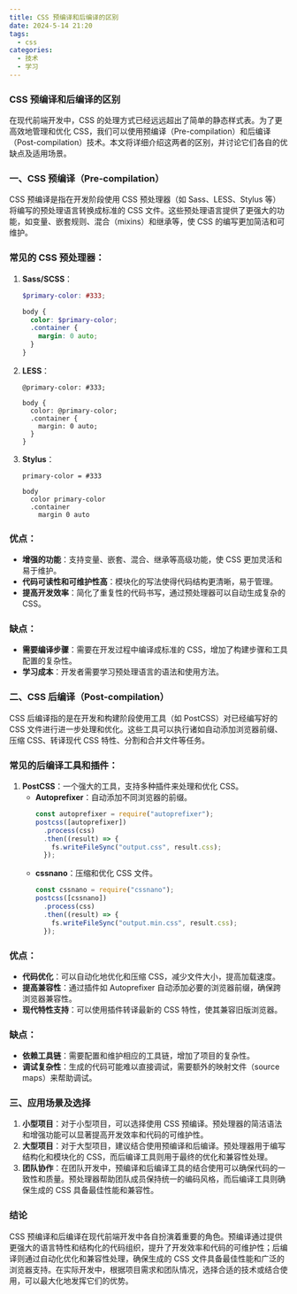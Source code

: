 ```yaml
---
title: CSS 预编译和后编译的区别
date: 2024-5-14 21:20
tags:
  - css
categories:
  - 技术
  - 学习
---
```


### CSS 预编译和后编译的区别

在现代前端开发中，CSS 的处理方式已经远远超出了简单的静态样式表。为了更高效地管理和优化 CSS，我们可以使用预编译（Pre-compilation）和后编译（Post-compilation）技术。本文将详细介绍这两者的区别，并讨论它们各自的优缺点及适用场景。

### 一、CSS 预编译（Pre-compilation）

CSS 预编译是指在开发阶段使用 CSS 预处理器（如 Sass、LESS、Stylus 等）将编写的预处理语言转换成标准的 CSS 文件。这些预处理语言提供了更强大的功能，如变量、嵌套规则、混合（mixins）和继承等，使 CSS 的编写更加简洁和可维护。

### 常见的 CSS 预处理器：

1. **Sass/SCSS**：

   ```scss
   $primary-color: #333;

   body {
     color: $primary-color;
     .container {
       margin: 0 auto;
     }
   }
   ```

2. **LESS**：

   ```less
   @primary-color: #333;

   body {
     color: @primary-color;
     .container {
       margin: 0 auto;
     }
   }
   ```

3. **Stylus**：

   ```
   primary-color = #333

   body
     color primary-color
     .container
       margin 0 auto

   ```

### 优点：

- **增强的功能**：支持变量、嵌套、混合、继承等高级功能，使 CSS 更加灵活和易于维护。
- **代码可读性和可维护性高**：模块化的写法使得代码结构更清晰，易于管理。
- **提高开发效率**：简化了重复性的代码书写，通过预处理器可以自动生成复杂的 CSS。

### 缺点：

- **需要编译步骤**：需要在开发过程中编译成标准的 CSS，增加了构建步骤和工具配置的复杂性。
- **学习成本**：开发者需要学习预处理语言的语法和使用方法。

### 二、CSS 后编译（Post-compilation）

CSS 后编译指的是在开发和构建阶段使用工具（如 PostCSS）对已经编写好的 CSS 文件进行进一步处理和优化。这些工具可以执行诸如自动添加浏览器前缀、压缩 CSS、转译现代 CSS 特性、分割和合并文件等任务。

### 常见的后编译工具和插件：

1. **PostCSS**：一个强大的工具，支持多种插件来处理和优化 CSS。
   - **Autoprefixer**：自动添加不同浏览器的前缀。
     ```jsx
     const autoprefixer = require("autoprefixer");
     postcss([autoprefixer])
       .process(css)
       .then((result) => {
         fs.writeFileSync("output.css", result.css);
       });
     ```
   - **cssnano**：压缩和优化 CSS 文件。
     ```jsx
     const cssnano = require("cssnano");
     postcss([cssnano])
       .process(css)
       .then((result) => {
         fs.writeFileSync("output.min.css", result.css);
       });
     ```

### 优点：

- **代码优化**：可以自动化地优化和压缩 CSS，减少文件大小，提高加载速度。
- **提高兼容性**：通过插件如 Autoprefixer 自动添加必要的浏览器前缀，确保跨浏览器兼容性。
- **现代特性支持**：可以使用插件转译最新的 CSS 特性，使其兼容旧版浏览器。

### 缺点：

- **依赖工具链**：需要配置和维护相应的工具链，增加了项目的复杂性。
- **调试复杂性**：生成的代码可能难以直接调试，需要额外的映射文件（source maps）来帮助调试。

### 三、应用场景及选择

1. **小型项目**：对于小型项目，可以选择使用 CSS 预编译。预处理器的简洁语法和增强功能可以显著提高开发效率和代码的可维护性。
2. **大型项目**：对于大型项目，建议结合使用预编译和后编译。预处理器用于编写结构化和模块化的 CSS，而后编译工具则用于最终的优化和兼容性处理。
3. **团队协作**：在团队开发中，预编译和后编译工具的结合使用可以确保代码的一致性和质量。预处理器帮助团队成员保持统一的编码风格，而后编译工具则确保生成的 CSS 具备最佳性能和兼容性。

### 结论

CSS 预编译和后编译在现代前端开发中各自扮演着重要的角色。预编译通过提供更强大的语言特性和结构化的代码组织，提升了开发效率和代码的可维护性；后编译则通过自动化优化和兼容性处理，确保生成的 CSS 文件具备最佳性能和广泛的浏览器支持。在实际开发中，根据项目需求和团队情况，选择合适的技术或结合使用，可以最大化地发挥它们的优势。
